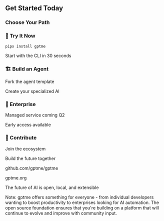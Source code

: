 ## Get Started Today

<div class="text-center my-8">
  <h3 class="fragment text-xl">Choose Your Path</h3>
</div>

<div class="grid grid-cols-2 gap-4 my-6">
  <div class="fragment bg-white/10 p-4 rounded-lg border-2 border-green-500">
    <h3 class="text-lg mb-2">🚀 Try It Now</h3>
    <code class="bg-gray-800 px-2 py-1 rounded text-sm">pipx install gptme</code>
    <p class="text-sm leading-tight mt-2">Start with the CLI in 30 seconds</p>
  </div>
  <div class="fragment bg-white/10 p-4 rounded-lg border-2 border-blue-500">
    <h3 class="text-lg mb-2">🏗️ Build an Agent</h3>
    <p class="text-sm leading-tight">Fork the agent template</p>
    <p class="text-sm leading-tight">Create your specialized AI</p>
  </div>
  <div class="fragment bg-white/10 p-4 rounded-lg border-2 border-orange-500">
    <h3 class="text-lg mb-2">💼 Enterprise</h3>
    <p class="text-sm leading-tight">Managed service coming Q2</p>
    <p class="text-sm leading-tight">Early access available</p>
  </div>
  <div class="fragment bg-white/10 p-4 rounded-lg border-2 border-purple-500">
    <h3 class="text-lg mb-2">🤝 Contribute</h3>
    <p class="text-sm leading-tight">Join the ecosystem</p>
    <p class="text-sm leading-tight">Build the future together</p>
  </div>
</div>

<div class="text-center mt-8">
  <p class="fragment text-xl text-green-400 font-bold">github.com/gptme/gptme</p>
  <p class="fragment text-lg mt-2">gptme.org</p>
  <p class="fragment text-base mt-4">The future of AI is open, local, and extensible</p>
</div>

Note: gptme offers something for everyone - from individual developers wanting to boost productivity to enterprises looking for AI automation. The open source foundation ensures that you're building on a platform that will continue to evolve and improve with community input.
